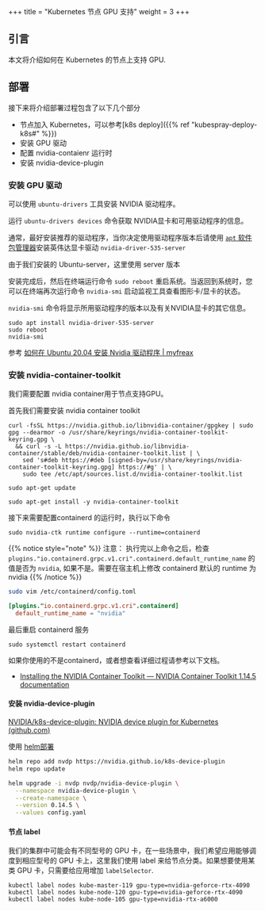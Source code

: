 +++
title = "Kubernetes 节点 GPU 支持"
weight = 3
+++

## 引言

本文将介绍如何在 Kubernetes 的节点上支持 GPU.

## 部署

接下来将介绍部署过程包含了以下几个部分
- 节点加入 Kubernetes，可以参考[k8s deploy]({{% ref "kubespray-deploy-k8s#" %}})
- 安装 GPU 驱动
- 配置 nvidia-contaienr 运行时
- 安装 nvidia-device-plugin

### 安装 GPU 驱动

可以使用 `ubuntu-drivers` 工具安装 NVIDIA 驱动程序。

运行 `ubuntu-drivers devices` 命令获取 NVIDIA显卡和可用驱动程序的信息。

通常，最好安装推荐的驱动程序，当你决定使用驱动程序版本后请使用 [`apt` 软件包管理器](https://www.myfreax.com/how-to-use-apt-command/)安装英伟达显卡驱动 `nvidia-driver-535-server`

由于我们安装的 Ubuntu-server，这里使用 server 版本

安装完成后，然后在终端运行命令 `sudo reboot` 重启系统。当返回到系统时，您可以在终端再次运行命令 `nvidia-smi` 启动监视工具查看图形卡/显卡的状态。

`nvidia-smi` 命令将显示所用驱动程序的版本以及有关NVIDIA显卡的其它信息。

```shell
sudo apt install nvidia-driver-535-server
sudo reboot
nvidia-smi
```

参考 [如何在 Ubuntu 20.04 安装 Nvidia 驱动程序 | myfreax](https://www.myfreax.com/how-to-nvidia-drivers-on-ubuntu-20-04/)

### 安装 nvidia-container-toolkit

我们需要配置 nvidia container用于节点支持GPU。

首先我们需要安装 nvidia container toolkit

```shell
curl -fsSL https://nvidia.github.io/libnvidia-container/gpgkey | sudo gpg --dearmor -o /usr/share/keyrings/nvidia-container-toolkit-keyring.gpg \
  && curl -s -L https://nvidia.github.io/libnvidia-container/stable/deb/nvidia-container-toolkit.list | \
    sed 's#deb https://#deb [signed-by=/usr/share/keyrings/nvidia-container-toolkit-keyring.gpg] https://#g' | \
    sudo tee /etc/apt/sources.list.d/nvidia-container-toolkit.list

sudo apt-get update

sudo apt-get install -y nvidia-container-toolkit
```

接下来需要配置containerd 的运行时，执行以下命令

```shell
sudo nvidia-ctk runtime configure --runtime=containerd
```

{{% notice style="note" %}}
注意： 执行完以上命令之后，检查 `plugins."io.containerd.grpc.v1.cri".containerd.default_runtime_name` 的值是否为 `nvidia`, 如果不是。需要在宿主机上修改 containerd 默认的 runtime 为 nvidia
{{% /notice %}}


```bash
sudo vim /etc/containerd/config.toml
```

```toml
[plugins."io.containerd.grpc.v1.cri".containerd]
  default_runtime_name = "nvidia"
```

最后重启 containerd 服务

```shell
sudo systemctl restart containerd
```

如果你使用的不是containerd，或者想查看详细过程请参考以下文档。

- [Installing the NVIDIA Container Toolkit — NVIDIA Container Toolkit 1.14.5 documentation](https://docs.nvidia.com/datacenter/cloud-native/container-toolkit/latest/install-guide.html#configuring-docker)

#### 安装 nvidia-device-plugin

[NVIDIA/k8s-device-plugin: NVIDIA device plugin for Kubernetes (github.com)](https://github.com/NVIDIA/k8s-device-plugin)

使用 [helm部署](https://github.com/NVIDIA/k8s-device-plugin?tab=readme-ov-file#deployment-via-helm)


```bash
helm repo add nvdp https://nvidia.github.io/k8s-device-plugin
helm repo update

helm upgrade -i nvdp nvdp/nvidia-device-plugin \
  --namespace nvidia-device-plugin \
  --create-namespace \
  --version 0.14.5 \
  --values config.yaml
```

#### 节点 label

我们的集群中可能会有不同型号的 GPU 卡，在一些场景中，我们希望应用能够调度到相应型号的 GPU 卡上，这里我们使用 label 来给节点分类。如果想要使用某类 GPU 卡，只需要给应用增加 `labelSelector`.

```shell
kubectl label nodes kube-master-119 gpu-type=nvidia-geforce-rtx-4090
kubectl label nodes kube-node-120 gpu-type=nvidia-geforce-rtx-4090
kubectl label nodes kube-node-105 gpu-type=nvidia-rtx-a6000
```